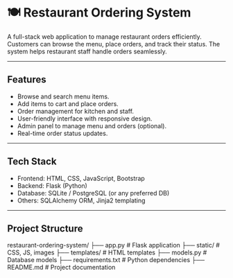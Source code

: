 # 🍽️ Restaurant Ordering System

A full-stack web application to manage restaurant orders efficiently. Customers can browse the menu, place orders, and track their status. The system helps restaurant staff handle orders seamlessly.

---

## Features

- Browse and search menu items.
- Add items to cart and place orders.
- Order management for kitchen and staff.
- User-friendly interface with responsive design.
- Admin panel to manage menu and orders (optional).
- Real-time order status updates.

---

## Tech Stack

- Frontend: HTML, CSS, JavaScript, Bootstrap
- Backend: Flask (Python)
- Database: SQLite / PostgreSQL (or any preferred DB)
- Others: SQLAlchemy ORM, Jinja2 templating

---

## Project Structure
restaurant-ordering-system/
├── app.py # Flask application
├── static/ # CSS, JS, images
├── templates/ # HTML templates
├── models.py # Database models
├── requirements.txt # Python dependencies
├── README.md # Project documentation
